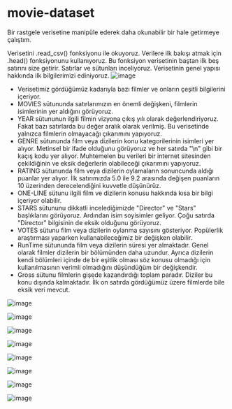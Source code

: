 # movie-dataset
Bir rastgele verisetine manipüle ederek daha okunabilir bir hale getirmeye çalıştım.

Verisetini .read_csv() fonksiyonu ile okuyoruz. Verilere ilk bakışı atmak için .head() fonksiyonunu kullanıyoruz. Bu fonksiyon verisetinin baştan ilk beş satırını size getirir. Satırlar ve sütunları inceliyoruz. Verisetinin genel yapısı hakkında ilk bilgilerimizi ediniyoruz. 
![image](https://user-images.githubusercontent.com/28548881/209650542-f2c3014f-136a-4fbd-aa4f-6562dcb894cd.png)
  - Verisetimiz gördüğümüz kadarıyla bazı filmler ve onların çeşitli bilgilerini içeriyor.
  - MOVIES sütununda satırlarımızın en önemli değişkeni, filmlerin isimlerinin yer aldığını görüyoruz.
  - YEAR sütununun ilgili filmin vizyona çıkış yılı olarak değerlendiriyoruz. Fakat bazı satırlarda bu değer aralık olarak verilmiş. Bu verisetinde yalnızca filmlerin olmayacağı çıkarımını yapıyoruz.
  - GENRE sütununda film veya dizilerin konu kategorilerinin isimleri yer alıyor. Metinsel bir ifade olduğunu görüyoruz ve her satırda "\n" gibi bir kaçış kodu yer alıyor. Muhtemelen bu verileri bir internet sitesinden çekildiğinin ve eksik değerlerin olabileceği çıkarımını yapıyoruz.
  - RATING sütununda film veya dizilerin oylamaların sonuncunda aldığı puanlar yer alıyor. İlk satırımızda 5.0 ile 9.2 arasında değişen puanların 10 üzerinden derecelendiğini kuvvetle düşünürüz.
  - ONE-LINE sütunu ilgili film ve dizilerin konusu hakkında kısa bir bilgi içeriyor olabilir.
  - STARS sütununu dikkatli incelediğimizde "Director" ve "Stars" başlıklarını görüyoruz. Ardından isim soyisimler geliyor. Çoğu satırda "Director" bilgisinin de eksik olduğunu görüyoruz.
  - VOTES sütunu film veya dizilerin oylanma sayısını gösteriyor. Popülerlik araştırması yaparken kullanabileceğimiz bir değişken olabilir.
  - RunTime sütununda film veya dizilerin süresi yer almaktadır. Genel olarak filmler dizilerin bir bölümünden daha uzundur. Ayrıca dizilerin kendi bölümleri içinde de bir eşitlik olması söz konusu olmadığı için kullanılmasının verimli olmadığını düşündüğüm bir değişkendir. 
  - Gross sütunu filmlerin gişede kazandırdığı toplam paradır. Diziler bu konu dışında kalmaktadır. İlk on satırda gördüğümüz üzere filmlerde bile eksik veri mevcut.


![image](https://user-images.githubusercontent.com/28548881/209650721-3552fa14-9a9d-479a-bc13-eb0b56d62e3a.png)

![image](https://user-images.githubusercontent.com/28548881/209650752-c3f31ac9-10bf-4ff9-9869-48b6b71e1f9f.png)

![image](https://user-images.githubusercontent.com/28548881/209650873-4a69f1e5-8591-44c7-8098-59c94cf19992.png)

![image](https://user-images.githubusercontent.com/28548881/209651576-c3530692-7e1e-44b1-b318-be1bd86919c6.png)

![image](https://user-images.githubusercontent.com/28548881/209651770-9414e2ac-e9fe-420c-8eb3-568c1b19007e.png)

![image](https://user-images.githubusercontent.com/28548881/209651843-9c6afd8b-bf20-4ee6-9796-a8555c8166cc.png)

![image](https://user-images.githubusercontent.com/28548881/209651951-57e7a926-5edb-4562-a979-4e94298033b3.png)

![image](https://user-images.githubusercontent.com/28548881/209652085-ee738f4a-69d6-4f8d-8f31-ed40905e1480.png)
